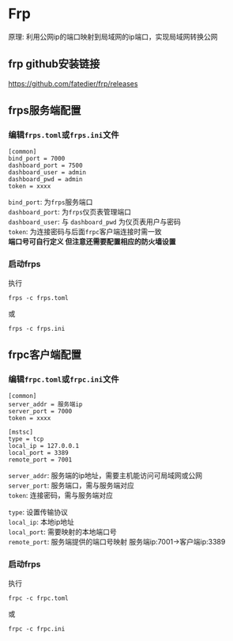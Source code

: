 # Frp
原理: 利用公网ip的端口映射到局域网的ip端口，实现局域网转换公网

## frp github安装链接
<https://github.com/fatedier/frp/releases>

## frps服务端配置
### 编辑`frps.toml`或`frps.ini`文件
```
[common]
bind_port = 7000
dashboard_port = 7500
dashboard_user = admin
dashboard_pwd = admin
token = xxxx
```
`bind_port`: 为`frps`服务端口  
`dashboard_port`: 为`frps`仪页表管理端口   
`dashboard_user`: 与 `dashboard_pwd` 为仪页表用户与密码  
`token`: 为连接密码与后面`frpc`客户端连接时需一致  
**端口号可自行定义 但注意还需要配置相应的防火墙设置**

### 启动frps
执行
```
frps -c frps.toml
```
或
```
frps -c frps.ini
```

## frpc客户端配置
### 编辑`frpc.toml`或`frpc.ini`文件
```
[common]
server_addr = 服务端ip
server_port = 7000
token = xxxx

[mstsc]
type = tcp
local_ip = 127.0.0.1
local_port = 3389
remote_port = 7001
```

`server_addr`: 服务端的ip地址，需要主机能访问可局域网或公网  
`server_port`: 服务端口，需与服务端对应  
`token`: 连接密码，需与服务端对应  

`type`: 设置传输协议  
`local_ip`: 本地ip地址  
`local_port`: 需要映射的本地端口号  
`remote_port`: 服务端提供的端口号映射 服务端ip:7001->客户端ip:3389

### 启动frps
执行
```
frpc -c frpc.toml
```
或
```
frpc -c frpc.ini
```